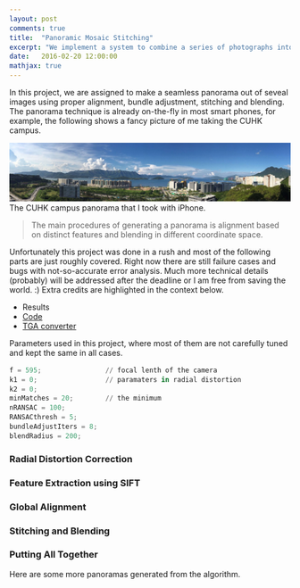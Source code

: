 ```yaml
---
layout: post
comments: true
title:  "Panoramic Mosaic Stitching"
excerpt: "We implement a system to combine a series of photographs into a panorama. The software will automatically align the photographs based on their overlap and relative positions and blend the resultant photos into a single seamless panorama."
date:   2016-02-20 12:00:00
mathjax: true
---
```


In this project, we are assigned to make a seamless panorama out of seveal images using proper alignment, bundle adjustment, stitching and blending. The panorama technique is already on-the-fly in most smart phones, for example, the following shows a fancy picture of me taking the CUHK campus.

<div class="imgcap">
<img src="/assets/pano/cuhkpano.jpg">
<div class="thecap" style="text-align:justify">The CUHK campus panorama that I took with iPhone.</div>
</div>


> The main procedures of generating a panorama is alignment based on distinct features and blending in different coordinate space.

Unfortunately this project was done in a rush and most of the following parts are just roughly covered. Right now there are still failure cases and bugs with not-so-accurate error analysis. Much more technical details (probably) will be addressed after the deadline or I am free from saving the world. :) Extra credits are highlighted in the context below.

* Results
* [Code](https://www.dropbox.com/s/igsxdam7seqxyz6/pano_code.zip?dl=0)
* [TGA converter](https://www.dropbox.com/s/u94zemdckmc9gm2/TotalImageConverter.exe?dl=0)

Parameters used in this project, where most of them are not carefully tuned and kept the same in all cases.

```python
f = 595;				// focal lenth of the camera
k1 = 0;					// paramaters in radial distortion
k2 = 0;
minMatches = 20;		// the minimum
nRANSAC = 100;
RANSACthresh = 5;
bundleAdjustIters = 8;
blendRadius = 200;
```

### Radial Distortion Correction

### Feature Extraction using SIFT


### Global Alignment

### Stitching and Blending

### Putting All Together
Here are some more panoramas generated from the algorithm.

